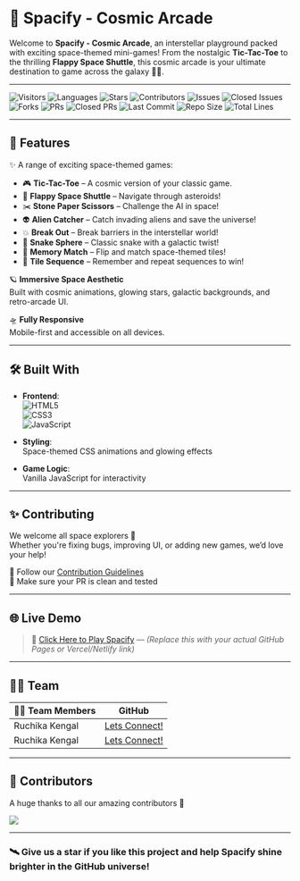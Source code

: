 # 🌌 Spacify - Cosmic Arcade

Welcome to **Spacify - Cosmic Arcade**, an interstellar playground packed with exciting space-themed mini-games! From the nostalgic **Tic-Tac-Toe** to the thrilling **Flappy Space Shuttle**, this cosmic arcade is your ultimate destination to game across the galaxy 🌠🚀.

---
![Visitors](https://api.visitorbadge.io/api/visitors?path=rutikakengal/Spacify-CosmicArcade)
![Languages](https://img.shields.io/github/languages/count/rutikakengal/Spacify-CosmicArcade?color=20B2AA)
![Stars](https://img.shields.io/github/stars/rutikakengal/Spacify-CosmicArcade)
![Contributors](https://img.shields.io/github/contributors/rutikakengal/Spacify-CosmicArcade)
![Issues](https://img.shields.io/github/issues/rutikakengal/Spacify-CosmicArcade)
![Closed Issues](https://img.shields.io/github/issues-closed-raw/rutikakengal/Spacify-CosmicArcade)
![Forks](https://img.shields.io/github/forks/rutikakengal/Spacify-CosmicArcade)
![PRs](https://img.shields.io/github/issues-pr/rutikakengal/Spacify-CosmicArcade)
![Closed PRs](https://img.shields.io/github/issues-pr-closed/rutikakengal/Spacify-CosmicArcade)
![Last Commit](https://img.shields.io/github/last-commit/rutikakengal/Spacify-CosmicArcade)
![Repo Size](https://img.shields.io/github/repo-size/rutikakengal/Spacify-CosmicArcade)
![Total Lines](https://sloc.xyz/github/rutikakengal/Spacify-CosmicArcade)

---

## 🚀 Features

✨ A range of exciting space-themed games:

- 🎮 **Tic-Tac-Toe** – A cosmic version of your classic game.
- 🚀 **Flappy Space Shuttle** – Navigate through asteroids!
- ✂️ **Stone Paper Scissors** – Challenge the AI in space!
- 👽 **Alien Catcher** – Catch invading aliens and save the universe!
- 💥 **Break Out** – Break barriers in the interstellar world!
- 🐍 **Snake Sphere** – Classic snake with a galactic twist!
- 🧠 **Memory Match** – Flip and match space-themed tiles!
- 🔢 **Tile Sequence** – Remember and repeat sequences to win!

🪐 **Immersive Space Aesthetic**  
Built with cosmic animations, glowing stars, galactic backgrounds, and retro-arcade UI.

🛸 **Fully Responsive**  
Mobile-first and accessible on all devices.

---

## 🛠️ Built With

- **Frontend**:  
  ![HTML5](https://img.shields.io/badge/HTML5-E34F26?style=flat&logo=html5&logoColor=white)  
  ![CSS3](https://img.shields.io/badge/CSS3-1572B6?style=flat&logo=css3&logoColor=white)  
  ![JavaScript](https://img.shields.io/badge/JavaScript-F7DF1E?style=flat&logo=javascript&logoColor=black)

- **Styling**:  
  Space-themed CSS animations and glowing effects

- **Game Logic**:  
  Vanilla JavaScript for interactivity

---

## ✨ Contributing

We welcome all space explorers 🚀  
Whether you're fixing bugs, improving UI, or adding new games, we’d love your help!

📌 Follow our [Contribution Guidelines](documentation/contributing.md)  
📌 Make sure your PR is clean and tested

---

## 🌐 Live Demo

> 🔗 [Click Here to Play Spacify](https://your-live-link.com) — *(Replace this with your actual GitHub Pages or Vercel/Netlify link)*

---

## 🧑‍🚀 Team

| 👩‍🚀 Team Members | GitHub |
|------------------|--------|
| Ruchika Kengal   | [Lets Connect!](https://github.com/rutikakengal) |
| Ruchika Kengal   | [Lets Connect!](https://github.com/ruchikakengal) |

---

## 🌟 Contributors

A huge thanks to all our amazing contributors 💖

<a href="https://github.com/rutikakengal/Spacify-CosmicArcade/graphs/contributors">
  <img src="https://contrib.rocks/image?repo=rutikakengal/Spacify-CosmicArcade" />
</a>

---

### 🛰️ Give us a star if you like this project and help Spacify shine brighter in the GitHub universe!
